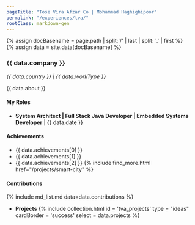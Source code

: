 ```yaml
---
pageTitle: "Tose Vira Afzar Co | Mohammad Haghighipoor" 
permalink: "/experiences/tva/"
rootClass: markdown-gen
---
```


{% assign docBasename = page.path | split:'/' | last | split: '.' | first %}          
{% assign data = site.data[docBasename] %}

### {{ data.company }}
_{{ data.country }} | {{ data.workType }}_

{{ data.about }}

#### My Roles
- **System Architect &#124; Full Stack Java Developer &#124; Embedded Systems Developer** &#124; {{ data.date }}

#### Achievements
- {{ data.achievements[0] }} 
- {{ data.achievements[1] }} 
- {{ data.achievements[2] }} {% include find_more.html href="/projects/smart-city" %}


#### Contributions
{% include md_list.md data=data.contributions %}


- **Projects**
{% include collection.html 
        id = 'tva_projects'
        type = "ideas"
        cardBorder = 'success'
        select = data.projects
    %}